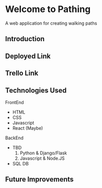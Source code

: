 # Welcome to Pathing
A web application for creating walking paths
## Introduction
## Deployed Link
## Trello Link
## Technologies Used
FrontEnd
- HTML
- CSS
- Javascript
- React (Maybe)  
<!-- end of list-->
BackEnd
- TBD
	1. Python & Django/Flask
	2. Javascript & Node.JS
- SQL DB
## Future Improvements

